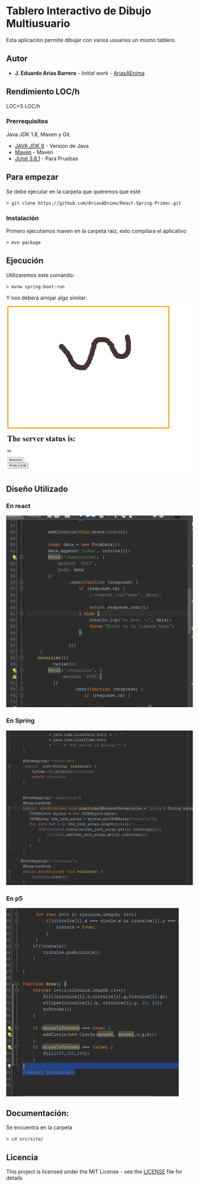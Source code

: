 # Tablero Interactivo de Dibujo Multiusuario
Esta aplicación permite dibujar con varios usuarios un mismo tablero.


## Autor

* **J. Eduardo Arias Barrera** - *Initial work* - [AriasAEnima](https://github.com/AriasAEnima)


## Rendimiento LOC/h

LOC=5 LOC/h

### Prerrequisitos

Java JDK 1.8, Maven y Git.

* [JAVA JDK 8](http://www.oracle.com/technetwork/java/javase/overview/index.html) - Version de Java
* [Maven](https://maven.apache.org/) - Maven
* [JUnit 3.8.1](https://mvnrepository.com/artifact/junit/junit/3.8.1) - Para Pruebas

## Para empezar

Se debe ejecutar en la carpeta que queremos que esté
```
> git clone https://github.com/AriasAEnima/React-Spring-Primer.git
```
### Instalación

Primero ejecutamos maven en la carpeta raiz, esto compilara el aplicativo

```
> mvn package
```

## Ejecución

Utilizaremos este comando:
```
> mvnw spring-boot:run

```

Y nos deberá arrojar algo similar:

![Image](imagenesgit/tablero.PNG)

## Diseño Utilizado

###  **En react**

![Image](imagenesgit/dibujojsx.PNG)

###  **En Spring**

![Image](imagenesgit/java.PNG)

###  **En p5**


![Image](imagenesgit/Sketch.PNG)

## Documentación:

Se encuentra en la carpeta
```
> cd src/site/
```

## Licencia

This project is licensed under the MIT License  - see the [LICENSE](LICENSE) file for details
